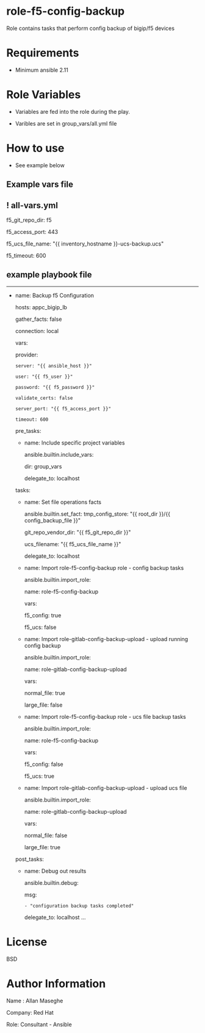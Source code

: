 # role-f5-config-backup
Role contains tasks that perform config backup of bigip/f5 devices

# Requirements
- Minimum ansible 2.11

# Role Variables

- Variables are fed into the role during the play.

- Varibles are set in group_vars/all.yml file

# How to use
- See example below

## Example vars file

! all-vars.yml
---
f5_git_repo_dir: f5

f5_access_port: 443

f5_ucs_file_name: "{{ inventory_hostname }}-ucs-backup.ucs"

f5_timeout: 600

## example playbook file
---
- name: Backup f5 Configuration

  hosts: appc_bigip_lb

  gather_facts: false

  connection: local

  vars:

    provider:

      server: "{{ ansible_host }}"

      user: "{{ f5_user }}"

      password: "{{ f5_password }}"

      validate_certs: false

      server_port: "{{ f5_access_port }}"

      timeout: 600

  pre_tasks:
    - name: Include specific project variables

      ansible.builtin.include_vars:

        dir: group_vars

      delegate_to: localhost

  tasks:

    - name: Set file operations facts

      ansible.builtin.set_fact:
        tmp_config_store: "{{ root_dir }}/{{ config_backup_file }}"

        git_repo_vendor_dir: "{{ f5_git_repo_dir }}"

        ucs_filename: "{{ f5_ucs_file_name }}"

      delegate_to: localhost

    - name: Import role-f5-config-backup role - config backup tasks

      ansible.builtin.import_role:

        name: role-f5-config-backup

      vars:

        f5_config: true

        f5_ucs: false
   
    - name: Import role-gitlab-config-backup-upload - upload running config backup

      ansible.builtin.import_role:

        name: role-gitlab-config-backup-upload

      vars:

        normal_file: true

        large_file: false

    - name: Import role-f5-config-backup role - ucs file backup tasks

      ansible.builtin.import_role:

        name: role-f5-config-backup

      vars:

        f5_config: false

        f5_ucs: true

    - name: Import role-gitlab-config-backup-upload - upload ucs file

      ansible.builtin.import_role:

        name: role-gitlab-config-backup-upload

      vars:

        normal_file: false

        large_file: true
    
  post_tasks:

    - name: Debug out results

      ansible.builtin.debug:

        msg:

          - "configuration backup tasks completed"
          
      delegate_to: localhost
...

# License
BSD

# Author Information
Name : Allan Maseghe

Company: Red Hat

Role: Consultant - Ansible
